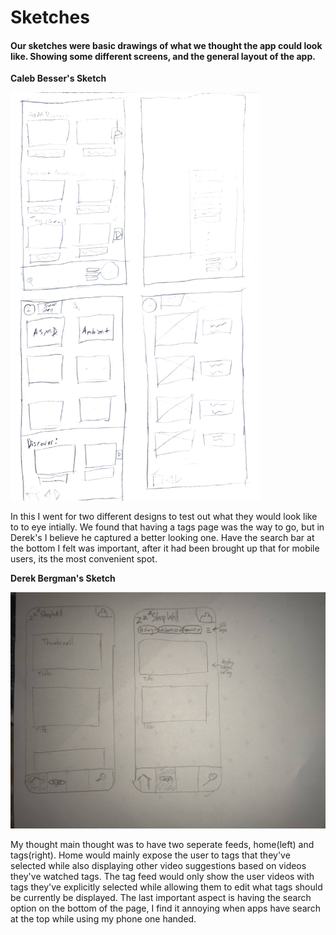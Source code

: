 # Sketches
#### Our sketches were basic drawings of what we thought the app could look like. Showing some different screens, and the general layout of the app.

**Caleb Besser's Sketch**

<img src="sketch-1.jpg" alt="sketch_1" width="400"/> 

In this I went for two different designs to test out what they would look like to to eye intially. We found that having a tags page was the way to go, but in Derek's I believe he captured a better looking one. Have the search bar at the bottom I felt was important, after it had been brought up that for mobile users, its the most convenient spot.

**Derek Bergman's Sketch**

<img src="sleepwell sketch.jpg" alt="derek" width="700"/>

My thought main thought was to have two seperate feeds, home(left) and tags(right). Home would mainly expose the user to tags that they've selected while also displaying other video suggestions based on videos they've watched tags. The tag feed would only show the user videos with tags they've explicitly selected while allowing them to edit what tags should be currently be displayed. The last important aspect is having the search option on the bottom of the page, I find it annoying when apps have search at the top while using my phone one handed. 
